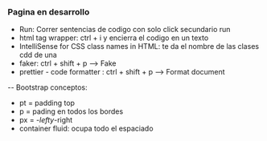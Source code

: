 ### Pagina en desarrollo

- Run: Correr sentencias de codigo con solo click secundario run
- html tag wrapper: ctrl + i y encierra el codigo en un texto
- IntelliSense for CSS class names in HTML: te da el nombre de las clases cdd de una
- faker: ctrl + shift + p --> Fake
- prettier - code formatter : ctrl + shift + p --> Format document


-- Bootstrap conceptos:
- pt = padding top
- p = pading en todos los bordes
- px = *-lefty*-right 
- container fluid: ocupa todo el espaciado


